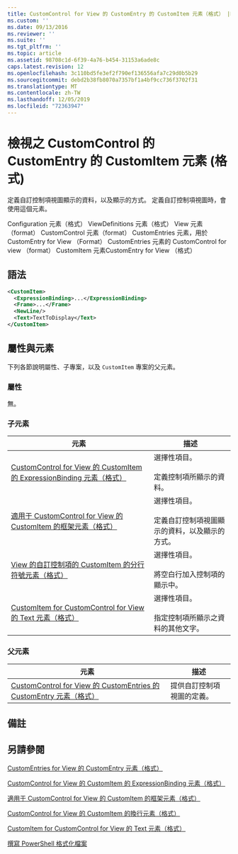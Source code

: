 ```yaml
---
title: CustomControl for View 的 CustomEntry 的 CustomItem 元素（格式） |Microsoft Docs
ms.custom: ''
ms.date: 09/13/2016
ms.reviewer: ''
ms.suite: ''
ms.tgt_pltfrm: ''
ms.topic: article
ms.assetid: 98708c1d-6f39-4a76-b454-31153a6ade8c
caps.latest.revision: 12
ms.openlocfilehash: 3c110bd5fe3ef2f790ef136556afa7c29d0b5b29
ms.sourcegitcommit: debd2b38fb8070a7357bf1a4bf9cc736f3702f31
ms.translationtype: MT
ms.contentlocale: zh-TW
ms.lasthandoff: 12/05/2019
ms.locfileid: "72363947"
---
```

# <a name="customitem-element-for-customentry-for-customcontrol-for-view-format"></a>檢視之 CustomControl 的 CustomEntry 的 CustomItem 元素 (格式)

定義自訂控制項視圖顯示的資料，以及顯示的方式。 定義自訂控制項視圖時，會使用這個元素。

Configuration 元素（格式） ViewDefinitions 元素（格式） View 元素（format） CustomControl 元素（format） CustomEntries 元素，用於 CustomEntry for View （Format） CustomEntries 元素的 CustomControl for view （format） CustomItem 元素CustomEntry for View （格式）

## <a name="syntax"></a>語法

```xml
<CustomItem>
  <ExpressionBinding>...</ExpressionBinding>
  <Frame>...</Frame>
  <NewLine/>
  <Text>TextToDisplay</Text>
</CustomItem>
```

## <a name="attributes-and-elements"></a>屬性與元素

下列各節說明屬性、子專案，以及 `CustomItem` 專案的父元素。

### <a name="attributes"></a>屬性

無。

### <a name="child-elements"></a>子元素

|元素|描述|
|-------------|-----------------|
|[CustomControl for View 的 CustomItem 的 ExpressionBinding 元素（格式）](./expressionbinding-element-for-customitem-for-customcontrol-for-view-format.md)|選擇性項目。<br /><br /> 定義控制項所顯示的資料。|
|[適用于 CustomControl for View 的 CustomItem 的框架元素（格式）](./frame-element-for-customitem-for-customcontrol-for-view-format.md)|選擇性項目。<br /><br /> 定義自訂控制項視圖顯示的資料，以及顯示的方式。|
|[View 的自訂控制項的 CustomItem 的分行符號元素（格式）](./newline-element-for-customitem-for-customcontrol-for-view-format.md)|選擇性項目。<br /><br /> 將空白行加入控制項的顯示中。|
|[CustomItem for CustomControl for View 的 Text 元素（格式）](./text-element-for-customitem-for-customview-for-view-format.md)|選擇性項目。<br /><br /> 指定控制項所顯示之資料的其他文字。|

### <a name="parent-elements"></a>父元素

|元素|描述|
|-------------|-----------------|
|[CustomControl for View 的 CustomEntries 的 CustomEntry 元素（格式）](./customentry-element-for-customentries-for-customcontrol-for-view-format.md)|提供自訂控制項視圖的定義。|

## <a name="remarks"></a>備註

## <a name="see-also"></a>另請參閱

[CustomEntries for View 的 CustomEntry 元素（格式）](./customentry-element-for-customentries-for-customcontrol-for-view-format.md)

[CustomControl for View 的 CustomItem 的 ExpressionBinding 元素（格式）](./expressionbinding-element-for-customitem-for-customcontrol-for-view-format.md)

[適用于 CustomControl for View 的 CustomItem 的框架元素（格式）](./frame-element-for-customitem-for-customcontrol-for-view-format.md)

[CustomControl for View 的 CustomItem 的換行元素（格式）](./newline-element-for-customitem-for-customcontrol-for-view-format.md)

[CustomItem for CustomControl for View 的 Text 元素（格式）](./text-element-for-customitem-for-customview-for-view-format.md)

[撰寫 PowerShell 格式化檔案](./writing-a-powershell-formatting-file.md)
